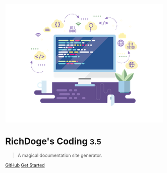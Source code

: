 <!-- _coverpage.md -->

![logo](logoo.png)

# RichDoge's Coding <small>3.5</small>

> A magical documentation site generator.


[GitHub](https://github.com/docsifyjs/docsify/)
[Get Started](README)